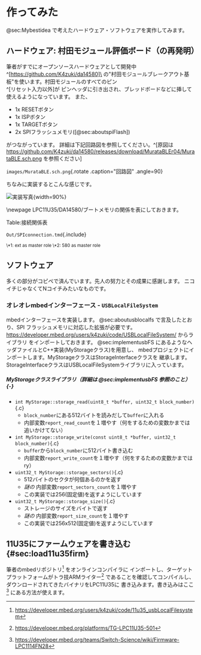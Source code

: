 
# 作ってみた
@sec:Mybestidea で考えたハードウェア・ソフトウェアを実作してみます。

## ハードウェア: 村田モジュール評価ボード（の再発明）
<!-- ###マイクロSD風モジュール基板 -->
筆者がすでにオープンソースハードウェアとして開発中^[https://github.com/K4zuki/da14580]\
 の"村田モジュールブレークアウト基板"を使います。村田モジュールのすべてのピン\
^[リセット入力以外]が
ピンヘッダに引き出され、ブレッドボードなどに挿して使えるようになっています。
また、

* 1x RESETボタン
* 1x ISPボタン
* 1x TARGETボタン
* 2x SPIフラッシュメモリ([@sec:aboutspiFlash])
<!-- * 1x OTP書き込み電圧入力ピン -->

がつながっています。
詳細は下記回路図を参照してください。^[原図は
https://github.com/K4zuki/da14580/releases/download/MurataBLEr04/MurataBLE.sch.png
を参照ください]

`images/MurataBLE.sch.png`{.rotate .caption="回路図" .angle=90}

<!-- ![回路図](images/MurataBLE.sch.png){angle=90} -->
<!--
\begin{figure}[htbp]
\centering
\includegraphics[angle=90,width=\textwidth]{images/MurataBLE.sch.png}
\caption{回路図}
\end{figure}
 -->
ちなみに実装するとこんな感じです。

![実装写真](images/MurataBLE.brd.png){width=90%}

\newpage
LPC11U35/DA14580/ブートメモリの関係を表にしておきます。

Table:接続関係表

`Out/SPIconnection.tmd`{.include}

<sub>
\*1: ext as master role
\*2: 580 as master role
</sub>

<!-- ###マザーボード _TBC_
#### 'リビジョン0.1' {.unnumbered}
LPC11U35マイコンとマイクロSDソケットが2個載ったマザーボード的な基板を作ります。
マイクロSDソケットは実際にマイクロSDカードを挿すためのものと、先述の"村田モジュール基板"のためのもので2個載ります。
`リビジョン0.1`はマイクロSDモジュールとの接続部で誤解していたので動かないことがわかりました。
誤解は解けたので`リビジョン0.2`として作り直す予定です。

#### 回路図 {.unnumbered}
`リビジョン0.2`の回路図を示します。

![リビジョン0.2回路図](images/MurataMicroMBr02.sch.png){#MBsch width=80%}

大きく分けると

* USB電源
    * LPC11U35/マイクロSDカード/"村田モジュール基板"用の3.3V電源レギュレータ
* マイクロSDソケット2個
    * マイクロSDカードと村田モジュール基板それぞれ1つずつ
* 書き込み電圧生成回路
    * 村田モジュールのOTPにアプリケーションを焼くときにピンヘッダをショートさせる
* リセット/ISP/ターゲット書込みトリガボタン
    * リセットボタンでLPC11U35をリセット
        * ISPを押しながらリセットするとLPC11U35がファームウェア書込みモードになります
    * ターゲット書込みボタン
* SWD10コネクタ

#### 実装面図 {.unnumbered}
同じく実装面図です。

![リビジョン0.2実装図](images/MurataMicroMBr02.brd.png){#MBbrd width=80%}

#### BOM {.unnumbered}
部品リストです。

`./Out/MurataMicroMB_b.md`{.include} -->

## ソフトウェア
多くの部分がコピペで済んでいます。先人の努力とその成果に感謝します。
ニコイチじゃなくてNコイチみたいなものです。

### オレオレmbedインターフェース - `USBLocalFileSystem`
mbedインターフェースを実装します。 @sec:aboutusblocalfs で言及したとおり、SPI
フラッシュメモリに対応した拡張が必要です。
<https://developer.mbed.org/users/k4zuki/code/USBLocalFileSystem/> からライブラリ
をインポートしておきます。
@sec:implementusbFS にあるようなヘッダファイルとC++実装(MyStorageクラス)を用意し、
mbedプロジェクトにインポートします。MyStorageクラスはStorageInterfaceクラスを
継承します。StorageInterfaceクラスはUSBLocalFileSystemライブラリに入っています。

##### MyStorageクラスライブラリ（詳細は @sec:implementusbFS 参照のこと）{-}
* `int MyStorage::storage_read(uint8_t *buffer, uint32_t block_number)`{.c}
    * `block_number`にある512バイトを読みだして`buffer`に入れる
    * 内部変数`report_read_count`を１増やす（何をするための変数かまでは追いかけてない）
* `int MyStorage::storage_write(const uint8_t *buffer, uint32_t block_number)`{.c}
    * `buffer`から`block_number`に512バイト書き込む
    * 内部変数`report_write_count`を１増やす（何をするための変数かまではry）
* `uint32_t MyStorage::storage_sectors()`{.c}
    * 512バイトのセクタが何個あるのかを返す
    * _謎の_ 内部変数`report_sectors_count`を１増やす
    * この実装では256(固定値)を返すようにしています
* `uint32_t MyStorage::storage_size()`{.c}
    * ストレージのサイズをバイトで返す
    * _謎の_ 内部変数`report_size_count`を１増やす
    * この実装では256x512(固定値)を返すようにしています


<!--
### USB CDC/MSC/HID複合デバイス
このUSBCDC/MSC/HIDコンポジットデバイスライブラリとそれに付随するマイクロSDカードドライバは、
va009039^[https://developer.mbed.org/users/va009039/]氏の成果によるものです。
 -->
<!--
### `DA14580`セカンダリブートローダ
```
DA1458X_SDK
  `- 5.0.3
      `- utilities
          `- secondary_bootloader
              |- secondary_bootloader.uvproj
              |- secondary_bootloader.uvopt
              |- secondary_bootloader.uvprojx
              |- secondary_bootloader.uvoptx
              |- bootloader2.ini (*)
              |- bootloader2.sct (*)
              |- out
              |- src
              |   |- bootloader.c (*)
              |   |- crc16.c
              |   |- crc32.c
              |   |- main.c
              |   |- spi_commands.c
              |   |- sw_aes.c
              |   |- timer.c
              |   |- uart.c
              |   `- uart_booter.c
              |- includes
              |   |- bootloader.h (*)
              |   |- os_port.h
              |   |- sw_aes.h
              |   |- uart.h
              |   |- user_periph_setup.h (*)
              |   |- os_int.h
              |   |- spi_commands.h
              |   |- timer.h
              |   `- uart_booter.h (*)
              `- startup
                  |- bootloader.sct (*)
                  |- startup_CMSDK_CM0.s
                  |- sysram.ini (*)
                  `- system_CMSDK.c
```
Dialog社SDK5ソースツリーのセカンダリブートローダサンプルは最初からSPIフラッシュからブートするようになっているのでピン配と`#define`定義をいくつか変更します。

- `bootloader2.ini` [@lst:bootloader_ini]
- `bootloader2.sct` [@lst:bootloader_sct]
- `user_periph_setup.h`
```{.c}
#define SPI_GPIO_PORT   GPIO_PORT_0
#define SPI_CS_PIN      GPIO_PIN_2
#define SPI_CLK_PIN     GPIO_PIN_6
#define SPI_DO_PIN      GPIO_PIN_7
#define SPI_DI_PIN      GPIO_PIN_3
```
- `bootloader.h`
```{.c}
#define AES_ENCRYPTED_IMAGE_SUPPORTED 0
#define SUPPORT_AN_B_001
#undef ALLOW_NO_HEADER
```
- `uart_booter.h`
```{.c}
#define SYSRAM_COPY_BASE_ADDRESS 0x20000000
```
- `bootloader.c` L.221付近
```{.c}
SpiFlashRead(SYSRAM_COPY_BASE_ADDRESS, (unsigned long)AN001_...
.            ^^^^^^^^^^^^^^^^^^^^^^^^
```

+-------------------------------------------------------------------------+
|Listing: "spi\\\_commands.c(抜粋)"                                       |
|```{#lst:spi_commands_c .c}                                              |
|GPIO_ConfigurePin( GPIO_PORT_1, GPIO_PIN_0, OUTPUT, PID_SPI_EN,  true  );|
|GPIO_ConfigurePin( GPIO_PORT_0, GPIO_PIN_5, OUTPUT, PID_SPI_CLK, false );|
|GPIO_ConfigurePin( GPIO_PORT_0, GPIO_PIN_4, OUTPUT, PID_SPI_DO,  false );|
|GPIO_ConfigurePin( GPIO_PORT_0, GPIO_PIN_7, INPUT,  PID_SPI_DI,  false );|
|```                                                                      |
+-------------------------------------------------------------------------+

ビルドされたファイルを自動的にバイナリに再変換するように設定をいじります。
`Alt + F7` で設定ウィンドウを開き、

- `User`タブ
    - `After Build/Rebuild`
        - `Run #1`にチェックを入れる
            - `User Command`欄に以下のとおり書き込みます：

```{.sh}
fromelf --bin --output out/loader.bin out/secondary_bootloader.axf
.       ^^^^^^^^^^^^^^
```

+-------------------------------------------------------------------------------+
|_`--bin`と`--output`はダッシュ記号が2個必要です。1個のままだとコンパイル時に\  |
|警告が出ます。_                                                                |
+-------------------------------------------------------------------------------+

`loader.bin`を固定値配列として11U35の
-->
## 11U35にファームウェアを書き込む{#sec:load11u35firm}
筆者のmbedリポジトリ[^11u35_usbLocalFilesystem] をオンラインコンパイラに
インポートし、ターゲットプラットフォームがトラ技ARMライター[^TG-LPC11U35-501]
であることを確認してコンパイルし、ダウンロードされてきたバイナリをLPC11U35に
書き込みます。書き込みはここ[^Firmware-LPC1114FN28] にある方法が使えます。

[^11u35_usbLocalFilesystem]: https://developer.mbed.org/users/k4zuki/code/11u35_usbLocalFilesystem
[^TG-LPC11U35-501]: https://developer.mbed.org/platforms/TG-LPC11U35-501
[^Firmware-LPC1114FN28]: https://developer.mbed.org/teams/Switch-Science/wiki/Firmware-LPC1114FN28
